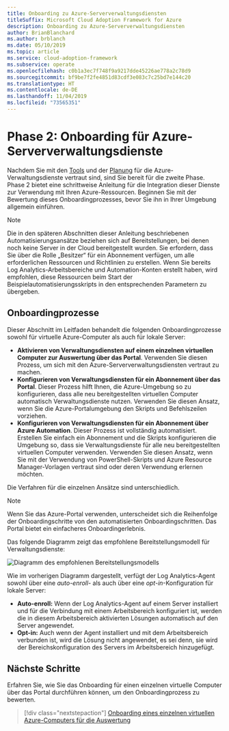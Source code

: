 ```yaml
---
title: Onboarding zu Azure-Serververwaltungsdiensten
titleSuffix: Microsoft Cloud Adoption Framework for Azure
description: Onboarding zu Azure-Serververwaltungsdiensten
author: BrianBlanchard
ms.author: brblanch
ms.date: 05/10/2019
ms.topic: article
ms.service: cloud-adoption-framework
ms.subservice: operate
ms.openlocfilehash: c0b1a3ec7f748f9a9217dde45226ae778a2c78d9
ms.sourcegitcommit: bf9be7f2fe4851d83cdf3e083c7c25bd7e144c20
ms.translationtype: HT
ms.contentlocale: de-DE
ms.lasthandoff: 11/04/2019
ms.locfileid: "73565351"
---
```

# <a name="phase-2-onboarding-azure-server-management-services"></a>Phase 2: Onboarding für Azure-Serververwaltungsdienste

Nachdem Sie mit den [Tools](./tools-services.md) und der [Planung](./prerequisites.md) für die Azure-Verwaltungsdienste vertraut sind, sind Sie bereit für die zweite Phase. Phase 2 bietet eine schrittweise Anleitung für die Integration dieser Dienste zur Verwendung mit Ihren Azure-Ressourcen. Beginnen Sie mit der Bewertung dieses Onboardingprozesses, bevor Sie ihn in Ihrer Umgebung allgemein einführen.

> [!NOTE]
> Die in den späteren Abschnitten dieser Anleitung beschriebenen Automatisierungsansätze beziehen sich auf Bereitstellungen, bei denen noch keine Server in der Cloud bereitgestellt wurden. Sie erfordern, dass Sie über die Rolle „Besitzer“ für ein Abonnement verfügen, um alle erforderlichen Ressourcen und Richtlinien zu erstellen. Wenn Sie bereits Log Analytics-Arbeitsbereiche und Automation-Konten erstellt haben, wird empfohlen, diese Ressourcen beim Start der Beispielautomatisierungsskripts in den entsprechenden Parametern zu übergeben.

## <a name="onboarding-processes"></a>Onboardingprozesse

Dieser Abschnitt im Leitfaden behandelt die folgenden Onboardingprozesse sowohl für virtuelle Azure-Computer als auch für lokale Server:

- **Aktivieren von Verwaltungsdiensten auf einem einzelnen virtuellen Computer zur Auswertung über das Portal**. Verwenden Sie diesen Prozess, um sich mit den Azure-Serververwaltungsdiensten vertraut zu machen.
- **Konfigurieren von Verwaltungsdiensten für ein Abonnement über das Portal**. Dieser Prozess hilft Ihnen, die Azure-Umgebung so zu konfigurieren, dass alle neu bereitgestellten virtuellen Computer automatisch Verwaltungsdienste nutzen. Verwenden Sie diesen Ansatz, wenn Sie die Azure-Portalumgebung den Skripts und Befehlszeilen vorziehen.
- **Konfigurieren von Verwaltungsdiensten für ein Abonnement über Azure Automation**. Dieser Prozess ist vollständig automatisiert. Erstellen Sie einfach ein Abonnement und die Skripts konfigurieren die Umgebung so, dass sie Verwaltungsdienste für alle neu bereitgestellten virtuellen Computer verwenden. Verwenden Sie diesen Ansatz, wenn Sie mit der Verwendung von PowerShell-Skripts und Azure Resource Manager-Vorlagen vertraut sind oder deren Verwendung erlernen möchten.

Die Verfahren für die einzelnen Ansätze sind unterschiedlich.

> [!NOTE]
> Wenn Sie das Azure-Portal verwenden, unterscheidet sich die Reihenfolge der Onboardingschritte von den automatisierten Onboardingschritten. Das Portal bietet ein einfacheres Onboardingerlebnis.

Das folgende Diagramm zeigt das empfohlene Bereitstellungsmodell für Verwaltungsdienste:

![Diagramm des empfohlenen Bereitstellungsmodells](./media/recommended-deployment.png)

Wie im vorherigen Diagramm dargestellt, verfügt der Log Analytics-Agent sowohl über eine *auto-enroll*- als auch über eine *opt-in*-Konfiguration für lokale Server:

- **Auto-enroll:** Wenn der Log Analytics-Agent auf einem Server installiert und für die Verbindung mit einem Arbeitsbereich konfiguriert ist, werden die in diesem Arbeitsbereich aktivierten Lösungen automatisch auf den Server angewendet.
- **Opt-in:** Auch wenn der Agent installiert und mit dem Arbeitsbereich verbunden ist, wird die Lösung nicht angewendet, es sei denn, sie wird der Bereichskonfiguration des Servers im Arbeitsbereich hinzugefügt.

## <a name="next-steps"></a>Nächste Schritte

Erfahren Sie, wie Sie das Onboarding für einen einzelnen virtuelle Computer über das Portal durchführen können, um den Onboardingprozess zu bewerten.

> [!div class="nextstepaction"]
> [Onboarding eines einzelnen virtuellen Azure-Computers für die Auswertung](./onboard-single-vm.md)
